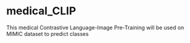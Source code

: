 # medical_CLIP
This medical Contrastive Language-Image Pre-Training will be used on MIMIC dataset to predict classes

